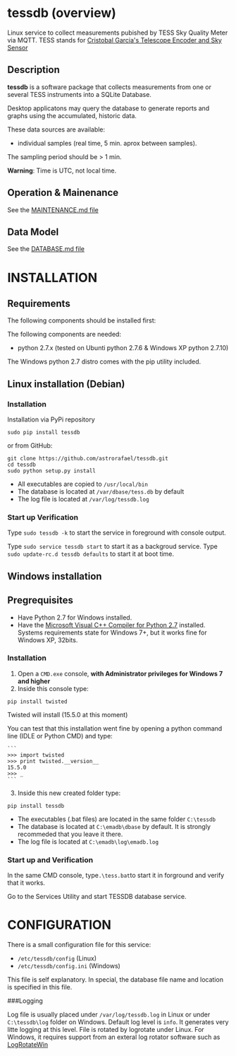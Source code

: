 # tessdb (overview)

Linux service to collect measurements pubished by TESS Sky Quality Meter via MQTT.
TESS stands for [Cristobal Garcia's Telescope Encoder and Sky Sensor](http://www.observatorioremoto.com/TESS.pdf)

## Description

**tessdb** is a software package that collects measurements from one or several
TESS instruments into a SQLite Database. 

Desktop applicatons may query the database to generate reports and graphs
using the accumulated, historic data.

These data sources are available:

+ individual samples (real time, 5 min. aprox between samples).

The sampling period should be > 1 min.

**Warning**: Time is UTC, not local time.

## Operation & Mainenance

See the [MAINTENANCE.md file](MAINTENANCE.md)

## Data Model

See the [DATABASE.md file](DATABASE.md)

# INSTALLATION

## Requirements

The following components should be installed first:

The following components are needed:

 * python 2.7.x (tested on Ubunti python 2.7.6 & Windows XP python 2.7.10)

The Windows python 2.7 distro comes with the pip utility included. 
    
## Linux installation (Debian)

### Installation

Installation via PyPi repository

  `sudo pip install tessdb`

or from GitHub:

    git clone https://github.com/astrorafael/tessdb.git
    cd tessdb
    sudo python setup.py install


* All executables are copied to `/usr/local/bin`
* The database is located at `/var/dbase/tess.db` by default
* The log file is located at `/var/log/tessdb.log`

### Start up Verification

Type `sudo tessdb -k` to start the service in foreground with console output.

Type `sudo service tessdb start` to start it as a backgroud service.
Type `sudo update-rc.d tessdb defaults` to start it at boot time.

## Windows installation

## Pregrequisites

* Have Python 2.7 for Windows installed.
* Have the [Microsoft Visual C++ Compiler for Python 2.7](https://www.microsoft.com/en-us/download/details.aspx?id=44266) installed.
Systems requirements state for Windows 7+, but it works fine for Windows XP, 32bits. 

### Installation

1. Open a `CMD.exe` console, **with Administrator privileges for Windows 7 and higher**
2. Inside this console type:

`pip install twisted`

Twisted will install (15.5.0 at this moment)

You can test that this installation went fine by opening a python command line (IDLE or Python CMD)
and type:

	```
	>>> import twisted
	>>> print twisted.__version__
	15.5.0
	>>> _
	```

3. Inside this new created folder type:

 `pip install tessdb`

* The executables (.bat files) are located in the same folder `C:\tessdb`
* The database is located at `C:\emadb\dbase` by default. It is strongly recommeded that you leave it there.
* The log file is located at `C:\emadb\log\emadb.log`

### Start up and Verification

In the same CMD console, type`.\tess.bat`to start it in forground and verify that it works.

Go to the Services Utility and start TESSDB database service.

# CONFIGURATION

There is a small configuration file for this service:

* `/etc/tessdb/config` (Linux)
* `/etc/tessdb/config.ini` (Windows)

This file is self explanatory. 
In special, the database file name and location is specified in this file.

###Logging

Log file is usually placed under `/var/log/tessdb.log` in Linux or under `C:\tessdb\log` folder on Windows. 
Default log level is `info`. It generates very litte logging at this level.
File is rotated by logrotate under Linux. 
For Windows, it requires support from an exteral log rotator software such as [LogRotateWin](http://sourceforge.net/projects/logrotatewin/)

